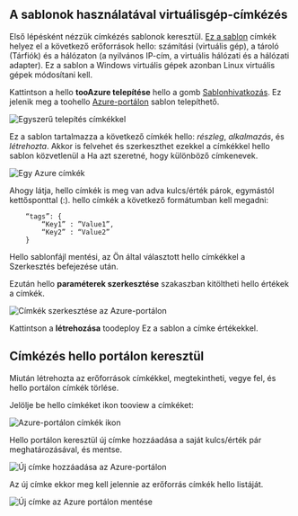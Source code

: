 


## <a name="tagging-a-virtual-machine-through-templates"></a>A sablonok használatával virtuálisgép-címkézés
Első lépésként nézzük címkézés sablonok keresztül. [Ez a sablon](https://github.com/Azure/azure-quickstart-templates/tree/master/101-vm-tags) címkék helyez el a következő erőforrások hello: számítási (virtuális gép), a tároló (Tárfiók) és a hálózaton (a nyilvános IP-cím, a virtuális hálózati és a hálózati adapter). Ez a sablon a Windows virtuális gépek azonban Linux virtuális gépek módosítani kell.

Kattintson a hello **tooAzure telepítése** hello a gomb [Sablonhivatkozás](https://github.com/Azure/azure-quickstart-templates/tree/master/101-vm-tags). Ez jelenik meg a toohello [Azure-portálon](https://portal.azure.com/) sablon telepíthető.

![Egyszerű telepítés címkékkel](./media/virtual-machines-common-tag/deploy-to-azure-tags.png)

Ez a sablon tartalmazza a következő címkék hello: *részleg*, *alkalmazás*, és *létrehozta*. Akkor is felvehet és szerkeszthet ezekkel a címkékkel hello sablon közvetlenül a Ha azt szeretné, hogy különböző címkenevek.

![Egy Azure címkék](./media/virtual-machines-common-tag/azure-tags-in-a-template.png)

Ahogy látja, hello címkék is meg van adva kulcs/érték párok, egymástól kettősponttal (:). hello címkék a következő formátumban kell megadni:

        “tags”: {
            “Key1” : ”Value1”,
            “Key2” : “Value2”
        }

Hello sablonfájl mentési, az Ön által választott hello címkékkel a Szerkesztés befejezése után.

Ezután hello **paraméterek szerkesztése** szakaszban kitöltheti hello értékek a címkék.

![Címkék szerkesztése az Azure-portálon](./media/virtual-machines-common-tag/edit-tags-in-azure-portal.png)

Kattintson a **létrehozása** toodeploy Ez a sablon a címke értékekkel.

## <a name="tagging-through-hello-portal"></a>Címkézés hello portálon keresztül
Miután létrehozta az erőforrások címkékkel, megtekintheti, vegye fel, és hello portálon címkék törlése.

Jelölje be hello címkéket ikon tooview a címkéket:

![Azure-portálon címkék ikon](./media/virtual-machines-common-tag/azure-portal-tags-icon.png)

Hello portálon keresztül új címke hozzáadása a saját kulcs/érték pár meghatározásával, és mentse.

![Új címke hozzáadása az Azure-portálon](./media/virtual-machines-common-tag/azure-portal-add-new-tag.png)

Az új címke ekkor meg kell jelennie az erőforrás címkék hello listáját.

![Új címke az Azure portálon mentése](./media/virtual-machines-common-tag/azure-portal-saved-new-tag.png)

